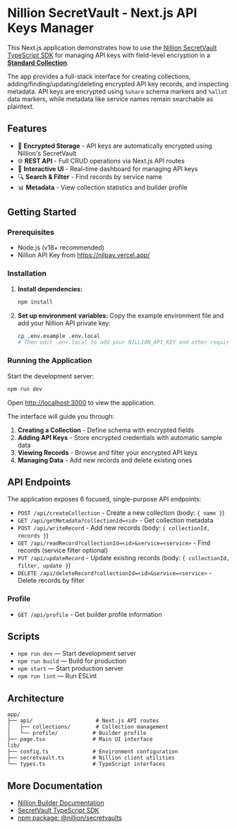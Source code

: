 # Nillion SecretVault - Next.js API Keys Manager

This Next.js application demonstrates how to use the [Nillion SecretVault TypeScript SDK](https://github.com/NillionNetwork/secretvaults-ts) for managing API keys with field-level encryption in a **[Standard Collection](https://docs.nillion.com/build/private-storage/overview#collection-types)**.

The app provides a full-stack interface for creating collections, adding/finding/updating/deleting encrypted API key records, and inspecting metadata. API keys are encrypted using `%share` schema markers and `%allot` data markers, while metadata like service names remain searchable as plaintext.

## Features

- 🔐 **Encrypted Storage** - API keys are automatically encrypted using Nillion's SecretVault
- 🌐 **REST API** - Full CRUD operations via Next.js API routes
- 📱 **Interactive UI** - Real-time dashboard for managing API keys
- 🔍 **Search & Filter** - Find records by service name
- 📊 **Metadata** - View collection statistics and builder profile

## Getting Started

### Prerequisites

- Node.js (v18+ recommended)
- Nillion API Key from https://nilpay.vercel.app/

### Installation

1. **Install dependencies:**
   ```sh
   npm install
   ```

2. **Set up environment variables:**
   Copy the example environment file and add your Nillion API private key:
   ```sh
   cp .env.example .env.local
   # Then edit .env.local to add your NILLION_API_KEY and other required values
   ```

### Running the Application

Start the development server:

```sh
npm run dev
```

Open [http://localhost:3000](http://localhost:3000) to view the application.

The interface will guide you through:
1. **Creating a Collection** - Define schema with encrypted fields
2. **Adding API Keys** - Store encrypted credentials with automatic sample data
3. **Viewing Records** - Browse and filter your encrypted API keys
4. **Managing Data** - Add new records and delete existing ones

## API Endpoints

The application exposes 6 focused, single-purpose API endpoints:

- `POST /api/createCollection` - Create a new collection (body: `{ name }`)
- `GET /api/getMetadata?collectionId=<id>` - Get collection metadata
- `POST /api/writeRecord` - Add new records (body: `{ collectionId, records }`)
- `GET /api/readRecord?collectionId=<id>&service=<service>` - Find records (service filter optional)
- `PUT /api/updateRecord` - Update existing records (body: `{ collectionId, filter, update }`)
- `DELETE /api/deleteRecord?collectionId=<id>&service=<service>` - Delete records by filter

### Profile
- `GET /api/profile` - Get builder profile information

## Scripts

- `npm run dev` — Start development server
- `npm run build` — Build for production
- `npm start` — Start production server
- `npm run lint` — Run ESLint

## Architecture

```
app/
├── api/                    # Next.js API routes
│   ├── collections/        # Collection management
│   └── profile/           # Builder profile
├── page.tsx               # Main UI interface
lib/
├── config.ts              # Environment configuration
├── secretvault.ts         # Nillion client utilities
└── types.ts               # TypeScript interfaces
```

## More Documentation

- [Nillion Builder Documentation](https://docs.nillion.com/build/quickstart)
- [SecretVault TypeScript SDK](https://github.com/NillionNetwork/secretvaults-ts)
- [npm package: @nillion/secretvaults](https://www.npmjs.com/package/@nillion/secretvaults)
